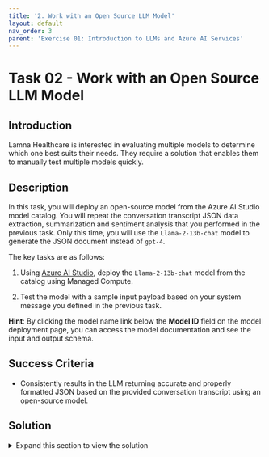 ```yaml
---
title: '2. Work with an Open Source LLM Model'
layout: default
nav_order: 3
parent: 'Exercise 01: Introduction to LLMs and Azure AI Services'
---
```


# Task 02 - Work with an Open Source LLM Model

## Introduction

Lamna Healthcare is interested in evaluating multiple models to determine which one best suits their needs. They require a solution that enables them to manually test multiple models quickly.

## Description

In this task, you will deploy an open-source model from the Azure AI Studio model catalog. You will repeat the conversation transcript JSON data extraction, summarization and sentiment analysis that you performed in the previous task. Only this time, you will use the `Llama-2-13b-chat` model to generate the JSON document instead of `gpt-4`.

The key tasks are as follows:

1. Using [Azure AI Studio](https://ai.azure.com), deploy the `Llama-2-13b-chat` model from the catalog using Managed Compute.

2. Test the model with a sample input payload based on your system message you defined in the previous task.

**Hint**: By clicking the model name link below the **Model ID** field on the model deployment page, you can access the model documentation and see the input and output schema.

## Success Criteria

* Consistently results in the LLM returning accurate and properly formatted JSON based on the provided conversation transcript using an open-source model.

## Solution

<details markdown="block">
<summary>Expand this section to view the solution</summary>

##### 1) Work with an Open Source LLM Model

In this step, you'll deploy an open source Llama 2 model from Meta.

1. In [Azure AI Studio](https://ai.azure.com), ensure you are in the project you created in the previous task, and select **Deployments** from the left-hand menu.

2. Select **+ Create deployment**.
  
   ![The model deployments list displays. The + Create deployment button is visible.](images/labgrab17.png)

3. Search for and select the model **Llama-2-13b-chat** then select **Confirm**.

   ![The model catalog displays with the Llama-2-13b-chat model selected.](images/labgrab18.png)

4. Select the deployment option **Managed Compute without Azure AI Content Safety**.
   ![The deployment options dialog displays with choices of Serverless API with Azure AI Content Safety or Managed Compute without Azure AI Content Safety.](images/labgrab19.png)

5. Check the box that shows **I want to use shared quota and I acknowledge that this endpoint will be deleted in 168 hours.**.

6. Select the **Standard_NC24s_v3** compute for inference with the selected model, for this workshop one instance is enough.

7. If you do not have enough quota you can access the AzureML Quota option in the Managed tab to request an increase in quota for the selected resource, or choose a different compute with quota availability.

8. Click the **Deploy** button.

   ![The Deploy model dialog displays with the Virtual Machine compute selection set to Standard_NC24s_v3.](images/labgrab20.png)

9. The creation of the deployment will take a few minutes, the time varies, but generally between 10 and 20 minutes. (If you notice your Traffic allocation is 0% select **Update traffic** and set it to 100%, if you get an error try again.)

   ![The model deployment screen displays with the Provisioning state indicating Succeeded.](images/labgrab21.png)

10. Using a text editor, create a file named `llama2_input.json` and paste the following JSON payload into the file. Save this file in a known location, we'll be using it in the next step. Notice how the system message in in the input data, as well as the user prompt:

    ```json
    {
    "input_data": {
      "input_string": [
        {
          "role": "system",
          "content": "You're an AI assistant that helps Lamna Healthcare Customer Service to extract valuable information from their conversations by creating JSON documents for each conversation transcription you receive. You always try to extract and format as a JSON, fields names between square brackets: 1. Customer Name [name] 2. Customer Contact Phone [phone] 3. Main Topic of the Conversation [topic] 4. Customer Sentiment (Neutral, Positive, Negative)[sentiment] 5. How the Agent Handled the Conversation [agent_behavior] 6. What was the FINAL Outcome of the Conversation [outcome] 7. A really brief Summary of the Conversation [summary] Only extract information that you're sure. If you're unsure, write 'Unknown/Not Found' in the JSON file. Your answers outputs contains only the json document."
        },
        {
          "role": "user",
          "content": "Agent: Hello, welcome to Lamna Healthcare customer service. My name is Juan, how can I assist you? Client: Hello, Juan. I'm calling because I'm having issues with my medical bill I just received few days ago. It's incorrect and it does not match the numbers I was presented before my medical procedure. Agent: I'm very sorry for the inconvenience, sir. Could you please tell me your phone number and your full name? Client: Yes, sure. My number is 011-4567-8910 and my name is Martín Pérez. Agent: Thank you, Mr. Pérez. I'm going to check your plan, you deduction limits and current year transactions towards your deductions. One moment, please. Client: Okay, thank you. Agent: Mr. Pérez, I've reviewed your plan and I see that you have the Silver basic plan of $3,000 deductable. Is that correct? Client: Yes, that's correct. Agent: Well, I would like to inform you that you have not met your deductible yet and $2,800 of the procedure will be still be your responsability and that will meet your deductible for the year. Client: What? How is that possible? I paid over $2,000 already towards my deductable this year, I should only be $1,000 away from reaching my deductible not $2,800.  Agent: I understand, Mr. Pérez. But keep in mind that not all fees your pay to doctors and labs and medications count towards your deductible.  Client: Well, but they didn't explain that to me when I contracted the plan. They told me that everything I pay from my pocket towards doctors, specialists, labs and medications will count towards my deductable. I feel cheated. Agent: I apologize, Mr. Pérez. It was not our intention to deceive you. If you think the deductable is too high, I recommed changing the plan to Gold at the next renewal window and that will bring the deductable to $1,000 for the new year. Client: And how much would that cost me? Agent: The plan rates will come out in November, you can call us back then or check the new rates online at that time. Client: Mmm, I don't know. Isn't there another option? Can't you reduce the amount I have to pay for this bill as I was not explained how the deductible work correctly? Agent: I'm sorry, Mr. Pérez. I don't have the power to change the bill or your deductible under the current Silver plan. Client: Well, let me think about it. Can I call later to confirm? Agent: Of course, Mr. Pérez. You can call whenever you want. The number is the same one you dialed now. Is there anything else I can help you with? Client: No, that's all. Thank you for your attention. Agent: Thank you, Mr. Pérez. Have a good day. Goodbye."
        }
      ],
      "parameters": {
        "temperature": 0.8,
        "top_p": 0.8,
        "do_sample": true,
        "max_new_tokens": 1000
      }
    }
  }
    ```

11. Verify the deployment has succeeded (the Provisioning state will display **Succeeded**). Keep the deployment page open. Open notepad or another text editor to beging building a `curl` command to test the model. Replace `<endpoint>` with the endpoint URL of your deployment, and `<apikey>` with the **Primary key** value of your deployment. Run the command in a terminal window command prompt in the same directory as the `llama2_input.json` file you created in the previous step.

    ![The model deployment page displays with the Succeeded Provisioning State highlighted. The endpoint and primary key fields are also highlighted.](images/labgrab22.png)

    ```bash
    curl -X POST "<endpoint>" -H "Content-Type: application/json" -H "Authorization: Bearer <apikey>" -d @llama2_input.json
    ```

12. Observe the response generated by the Llama2 model. You should see a result generated by the model in the command window.

13. Optionally, select the **Details** tab of the deployed model and choose **Open in playground** to test the model using the Azure AI Studio Playground experience. Remember to set the system message and send in the transcript in the chat just as you did in the previous task with `gpt-4` (not using JSON formatting). Similarly, using the **Test** tab on the model deployment page also provides a chat user interface to interact with the deployed model.

</details>
